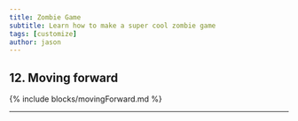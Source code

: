 ```yaml
---
title: Zombie Game
subtitle: Learn how to make a super cool zombie game
tags: [customize]
author: jason
---
```


## 12. Moving forward
{% include blocks/movingForward.md %}

<hr class="uk-margin-medium">
